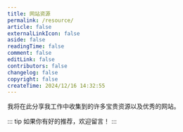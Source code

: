 ```yaml
---
title: 网站资源
permalink: /resource/
article: false
externalLinkIcon: false
aside: false
readingTime: false
comment: false
editLink: false
contributors: false
changelog: false
copyright: false
createTime: 2024/12/16 14:32:55
---
```

我将在此分享我工作中收集到的许多宝贵资源以及优秀的网站。

::: tip 如果你有好的推荐，欢迎留言！
:::
